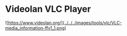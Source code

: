 
# Videolan VLC Player

![https://www.videolan.org/](../../../images/tools/vlc/VLC-media_information-ffv1_1.png)



